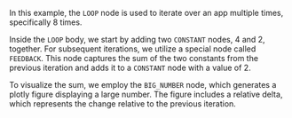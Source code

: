 In this example, the `LOOP` node is used to iterate over an app multiple times, specifically 8 times.

Inside the `LOOP` body, we start by adding two `CONSTANT` nodes, 4 and 2, together. For subsequent iterations, we utilize a special node called `FEEDBACK`. This node captures the sum of the two constants from the previous iteration and adds it to a `CONSTANT` node with a value of 2.

To visualize the sum, we employ the `BIG_NUMBER` node, which generates a plotly figure displaying a large number. The figure includes a relative delta, which represents the change relative to the previous iteration.